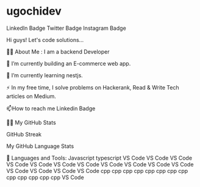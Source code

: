 # ugochidev


LinkedIn Badge Twitter Badge Instagram Badge

Hi guys! Let's code solutions... 

👨‍💻 About Me :
I am a backend Developer 

🔭 I’m currently building an E-commerce web app.

🌱 I’m currently learning nestjs.

⚡ In my free time, I solve problems on Hackerank, Read & Write Tech articles on Medium.

📫How to reach me Linkedin Badge

👨🏻‍
My GitHub Stats

GitHub Streak

My GitHub Language Stats

🧰 Languages and Tools:
Javascript typescript VS Code VS Code VS Code VS Code VS Code VS Code VS Code VS Code VS Code VS Code VS Code VS Code VS Code VS Code VS Code cpp cpp cpp cpp cpp cpp cpp cpp cpp cpp cpp cpp cpp VS Code
